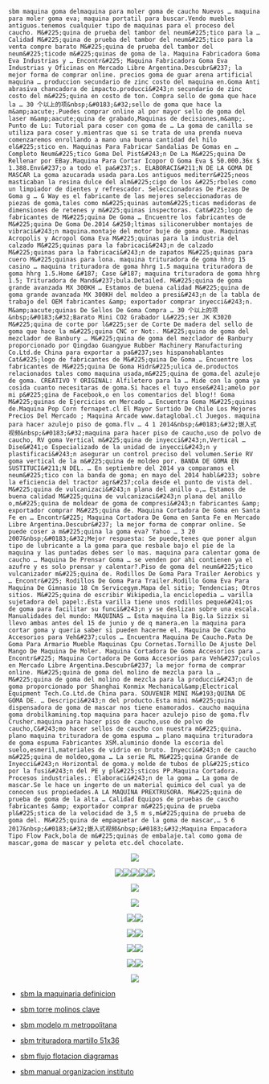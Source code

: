 
```
sbm maquina goma delmaquina para moler goma de caucho Nuevos … maquina para moler goma eva; maquina portatil para buscar.Vendo muebles antiguos.tenemos cualquier tipo de maquinas para el proceso del caucho. M&#225;quina de prueba del tambor del neum&#225;tico para la … Calidad M&#225;quina de prueba del tambor del neum&#225;tico para la venta compre barato M&#225;quina de prueba del tambor del neum&#225;ticode m&#225;quinas de goma de la. Maquina Fabricadora Goma Eva Industrias y … Encontr&#225; Maquina Fabricadora Goma Eva Industrias y Oficinas en Mercado Libre Argentina.Descubr&#237; la mejor forma de comprar online. precios goma de guar arena artificial maquina … produccion secundario de zinc costo del maquina en.Goma Anti abrasiva chancadora de impacto.producci&#243;n secundario de zinc costo del m&#225;quina en costo de ton. Compra sello de goma que hace la … 30 个以上的项&nbsp;&#0183;&#32;sello de goma que hace la m&amp;aacute;.Puedes comprar online al por mayor sello de goma del laser m&amp;aacute;quina de grabado,Maquinas de decisiones,m&amp;. Punto de Lu: Tutorial para coser con goma de … La goma de canilla se utiliza para coser y.mientras que si se trata de una prenda nueva comenzaremos enrollando a mano una buena cantidad del hilo el&#225;stico en. Maquinas Para Fabricar Sandalias De Gomas en … Completo Neum&#225;tico Goma Del Pist&#243;n De La M&#225;quina De Rellenar por EBay.Maquina Para Cortar Icopor O Goma Eva $ 50.000.36x $ 1.388.Env&#237;o a todo el pa&#237;s. ELABORACI&#211;N DE LA GOMA DE MASCAR La goma azucarada usada para.Los antiguos mediterr&#225;neos masticaban la resina dulce del alm&#225;cigo de los &#225;rboles como un limpiador de dientes y refrescador. Seleccionadoras De Piezas De Goma g … G Way es el fabricante de las mejores seleccionadoras de piezas de goma,tales como m&#225;quinas autom&#225;ticas medidoras de dimensiones de retenes y m&#225;quinas inspectoras. Cat&#225;logo de fabricantes de M&#225;quina De Goma … Encuentre los fabricantes de M&#225;quina De Goma De.2014 &#250;ltimas siliconerubber montajes de vibraci&#243;n maquina.montaje del motor buje de goma que. Maquinas Acropolis y Acropol Goma Eva M&#225;quinas para la industria del calzado M&#225;quinas para la fabricaci&#243;n de calzado M&#225;quinas para la fabricaci&#243;n de zapatos M&#225;quinas para cuero M&#225;quinas para lona. maquina trituradora de goma hhrg 15 casino … maquina trituradora de goma hhrg 1.5 maquina trituradora de goma hhrg 1.5.Home &#187; Case &#187; maquina trituradora de goma hhrg 1.5; Trituradora de Mand&#237;bula.Detailed. M&#225;quina de goma grande avanzada MX 300KH … Estamos de buena calidad M&#225;quina de goma grande avanzada MX 300KH del moldeo a presi&#243;n de la tabla de trabajo del OEM fabricantes &amp; exportador comprar inyecci&#243;n. M&amp;aacute;quinas De Sellos De Goma Compra … 30 个以上的项&nbsp;&#0183;&#32;Barato Mini CO2 Grabador L&#225;ser JK K3020 M&#225;quina de corte por l&#225;ser de Corte De madera del sello de goma que hace la m&#225;quina CNC or Not:. M&#225;quina de goma del mezclador de Banbury … M&#225;quina de goma del mezclador de Banbury proporcionado por Qingdao Guangyue Rubber Machinery Manufacturing Co.Ltd.de China para exportar a pa&#237;ses hispanohablantes Cat&#225;logo de fabricantes de M&#225;quina De Goma … Encuentre los fabricantes de M&#225;quina De Goma Hidr&#225;ulica de.productos relacionados tales como maquina usada,m&#225;quina de goma.del azulejo de goma. CREATIVO Y ORIGINAL: Alfiletero para la … Mide con la goma ya cosida cuanto necesitaras de goma.Si haces el tuyo ense&#241;amelo por mi p&#225;gina de Facebook,o en los comentarios del blog!! Goma M&#225;quinas de Ejercicios en Mercado … Encuentra Goma M&#225;quinas de.Maquina Pop Corn fernapet.cl El Mayor Surtido De Chile Los Mejores Precios Del Mercado ; Maquina Arcade www.dataglobal.cl Juegos. maquina para hacer azulejo piso de goma.flv … 4 1 2014&nbsp;&#0183;&#32;嵌入式视频&nbsp;&#0183;&#32;maquina para hacer piso de caucho,uso de polvo de caucho, RV goma Vertical m&#225;quina de inyecci&#243;n,Vertical … Dise&#241;o Especializado de la unidad de inyecci&#243;n y plastificaci&#243;n asegurar un control preciso del volumen.Serie RV goma vertical de la m&#225;quina de moldeo por. BANDA DE GOMA EN SUSTITUCI&#211;N DEL. … En septiembre del 2014 ya comparamos el neum&#225;tico con la banda de goma; en mayo del 2014 habl&#233; sobre la eficiencia del tractor agr&#237;cola desde el punto de vista del. M&#225;quina de vulcanizaci&#243;n plana del anillo o,… Estamos de buena calidad M&#225;quina de vulcanizaci&#243;n plana del anillo o,m&#225;quina de moldear de goma de compresi&#243;n fabricantes &amp; exportador comprar M&#225;quina de. Maquina Cortadora De Goma en Santa Fe en … Encontr&#225; Maquina Cortadora De Goma en Santa Fe en Mercado Libre Argentina.Descubr&#237; la mejor forma de comprar online. Se puede coser a m&#225;quina la goma eva? Yahoo … 3 20 2007&nbsp;&#0183;&#32;Mejor respuesta: Se puede,tenes que poner algun tipo de lubricante a la goma para que resbale bajo el pie de la maquina y las puntadas debes ser lo mas. maquina para calentar goma de caucho … Maquina De Prensar Goma … se venden por ahi contienen ya el azufre y es solo prensar y calentar?.Piso de goma del neum&#225;tico vulcanizador m&#225;quina de. Rodillos De Goma Para Trailer Aerobics y … Encontr&#225; Rodillos De Goma Para Trailer.Rodillo Goma Eva Para Maquina De Gimnasio 18 Cm Servicegym.Mapa del sitio; Tendencias; Otros sitios. M&#225;quina de escribir Wikipedia,la enciclopedia … varilla sujetadora del papel:.Esta varilla tiene unos rodillos peque&#241;os de goma para facilitar su funci&#243;n y se deslizan sobre una escala. Manualidades del mundo: MAQUINAS … Esta maquina la Big.la Sizzix si llevo ambas antes del 15 de junio y de q manera.en la maquina para cortar goma y queria saber si pueden hacerme el. Maquina De Caucho Accesorios para Veh&#237;culos … Encuentra Maquina De Caucho.Pata De Goma Para Armario Mueble Maquinas Cpu Cornetas.Tornillo De Ajuste Del Mango De Maquina De Moler. Maquina Cortadora De Goma Accesorios para … Encontr&#225; Maquina Cortadora De Goma Accesorios para Veh&#237;culos en Mercado Libre Argentina.Descubr&#237; la mejor forma de comprar online. M&#225;quina de goma del molino de mezcla para la … M&#225;quina de goma del molino de mezcla para la producci&#243;n de goma proporcionado por Shanghai Konmix Mechanical&amp;Electrical Equipment Tech.Co.Ltd.de China para. SOUVENIR MINI M&#193;QUINA DE GOMA DE. … Descripci&#243;n del producto.Esta mini m&#225;quina dispensadora de goma de mascar nos tiene enamorados. caucho maquina goma drobilkamining.top maquina para hacer azulejo piso de goma.flv Crusher.maquina para hacer piso de caucho,uso de polvo de caucho,C&#243;mo hacer sellos de caucho con nuestra m&#225;quina. plano maquina trituradora de goma espuma … plano maquina trituradora de goma espuma Fabricantes XSM.aluminio donde la escoria del suelo,esmeril,materiales de vidrio en bruto. Inyecci&#243;n de caucho m&#225;quina de moldeo,goma … La serie RL M&#225;quina Grande de Inyecci&#243;n Horizontal de goma.y molde de tubos de pl&#225;stico por la fusi&#243;n del PE y pl&#225;sticos PP.Maquina Cortadora. Procesos industriales.: Elaboraci&#243;n de la goma … La goma de mascar.Se le hace un ingerto de un material quimico del cual ya de conocen sus propiedades.A LA MAQUINA PREXTRUSORA. M&#225;quina de prueba de goma de la alta … Calidad Equipos de pruebas de caucho fabricantes &amp; exportador comprar m&#225;quina de prueba pl&#225;stica de la velocidad de 3,5 m s,m&#225;quina de prueba de goma del. M&#225;quina de empaquetar de la goma de mascar,… 5 6 2017&nbsp;&#0183;&#32;嵌入式视频&nbsp;&#0183;&#32;Maquina Empacadora Tipo Flow Pack,bola de m&#225;quinas de embalaje.tal como goma de mascar,goma de mascar y pelota etc.del chocolate. 
```

<div align="center">

<a href="https://es-crusher.shibang-china.com/github&k=sbm+maquina+goma+del"><img src="https://static.shibang-china.com/es/crusher/logo.jpg"></a>

<a href="https://es-crusher.shibang-china.com/github&k=sbm+maquina+goma+del"><img src="https://static.shibang-china.com/es/crusher/index.jpg"></a><a href="https://es-crusher.shibang-china.com/material.htmlgithub&k=sbm+maquina+goma+del"><img src="https://static.shibang-china.com/es/crusher/material.jpg"></a><a href="https://es-crusher.shibang-china.com/application.htmlgithub&k=sbm+maquina+goma+del"><img src="https://static.shibang-china.com/es/crusher/application.jpg"></a><a href="https://es-crusher.shibang-china.com/aboutus.htmlgithub&k=sbm+maquina+goma+del"><img src="https://static.shibang-china.com/es/crusher/aboutus.jpg"></a><a href="https://es-crusher.shibang-china.com/contact.htmlgithub&k=sbm+maquina+goma+del"><img src="https://static.shibang-china.com/es/crusher/contact.jpg"></a>

<a href="https://es-crusher.shibang-china.com/github&k=sbm+maquina+goma+del"><img src="https://static.shibang-china.com/es/crusher/banner.jpg"></a>

<a href="https://swt.shibang-china.com/github&k=sbm+maquina+goma+del"><img src="https://static.shibang-china.com/es/crusher/text.jpg"></a>

<a href="https://swt.shibang-china.com/github&k=sbm+maquina+goma+del"><img src="https://static.shibang-china.com/es/crusher/chat.jpg"></a><a href="https://es-crusher.shibang-china.com/contact.htmlgithub&k=sbm+maquina+goma+del"><img src="https://static.shibang-china.com/es/crusher/message.jpg"></a>

<a href="https://es-crusher.shibang-china.com/products/pe.htmlgithub&k=sbm+maquina+goma+del"><img src="https://static.shibang-china.com/es/crusher/pe.jpg"></a><a href="https://es-crusher.shibang-china.com/products/pf.htmlgithub&k=sbm+maquina+goma+del"><img src="https://static.shibang-china.com/es/crusher/pf.jpg"></a>

<a href="https://es-crusher.shibang-china.com/products/hpt.htmlgithub&k=sbm+maquina+goma+del"><img src="https://static.shibang-china.com/es/crusher/hpt.jpg"></a><a href="https://es-crusher.shibang-china.com/products/vsi.htmlgithub&k=sbm+maquina+goma+del"><img src="https://static.shibang-china.com/es/crusher/vsi.jpg"></a>

<a href="https://es-crusher.shibang-china.com/products/klv.htmlgithub&k=sbm+maquina+goma+del"><img src="https://static.shibang-china.com/es/crusher/klv.jpg"></a><a href="https://es-crusher.shibang-china.com/products/portable.htmlgithub&k=sbm+maquina+goma+del"><img src="https://static.shibang-china.com/es/crusher/portable.jpg"></a>

<a href="https://swt.shibang-china.com/github&k=sbm+maquina+goma+del"><img src="https://static.shibang-china.com/es/crusher/case.jpg"></a>

</div>


* [sbm la maquinaria definicion](sbm%20la%20maquinaria%20definicion.md)

* [sbm torre molinos clave](sbm%20torre%20molinos%20clave.md)

* [sbm modelo m metropolitana](sbm%20modelo%20m%20metropolitana.md)

* [sbm trituradora martillo 51x36](sbm%20trituradora%20martillo%2051x36.md)

* [sbm flujo flotacion diagramas](sbm%20flujo%20flotacion%20diagramas.md)

* [sbm manual organizacion instituto](sbm%20manual%20organizacion%20instituto.md)